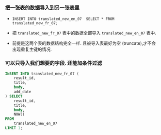 ### 把一张表的数据导入到另一张表里
* `INSERT INTO translated_new_en_07  SELECT * FROM translated_new_fr_07;`

* 把 `translated_new_fr_07` 表中的数据全部导入 `translated_new_en_07`  表中.

* 前提是这两个表的数据结构完全一样. 且被导入表最好为空 (truncate),才不会出现重复主键的情况. 


### 可以只导入我们想要的字段. 还能加条件过滤 
```sql
INSERT INTO translated_new_fr_07 (
	result_id,
	title,
	body,
	add_date
) SELECT
	result_id,
	title,
	body,
	NOW()
FROM
	translated_new_en_07
LIMIT 1;
```